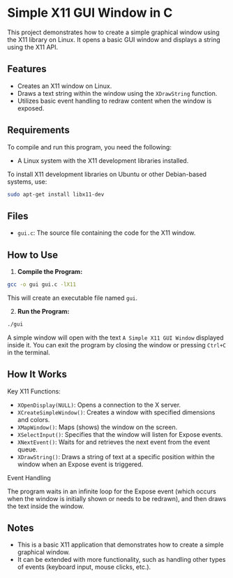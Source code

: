 # Simple X11 GUI Window in C

This project demonstrates how to create a simple graphical window using the X11 library on Linux. It opens a basic GUI window and displays a string using the X11 API.


## Features

- Creates an X11 window on Linux.
- Draws a text string within the window using the `XDrawString` function.
- Utilizes basic event handling to redraw content when the window is exposed.

## Requirements

To compile and run this program, you need the following:

- A Linux system with the X11 development libraries installed.

To install X11 development libraries on Ubuntu or other Debian-based systems, use:

```bash
sudo apt-get install libx11-dev
```

## Files

- `gui.c`: The source file containing the code for the X11 window.


## How to Use

1. **Compile the Program:**

```bash
gcc -o gui gui.c -lX11
```
This will create an executable file named `gui`.

2. **Run the Program:**

```bash
./gui
```

A simple window will open with the text `A Simple X11 GUI Window` displayed inside it.
You can exit the program by closing the window or pressing `Ctrl+C` in the terminal.


## How It Works

Key X11 Functions:

- `XOpenDisplay(NULL)`: Opens a connection to the X server.
- `XCreateSimpleWindow()`: Creates a window with specified dimensions and colors.
- `XMapWindow()`: Maps (shows) the window on the screen.
- `XSelectInput()`: Specifies that the window will listen for Expose events.
- `XNextEvent()`: Waits for and retrieves the next event from the event queue.
- `XDrawString()`: Draws a string of text at a specific position within the window when an Expose event is triggered.

Event Handling

The program waits in an infinite loop for the Expose event (which occurs when the window is initially shown or needs to be redrawn), and then draws the text inside the window.


## Notes

- This is a basic X11 application that demonstrates how to create a simple graphical window.
- It can be extended with more functionality, such as handling other types of events (keyboard input, mouse clicks, etc.).
